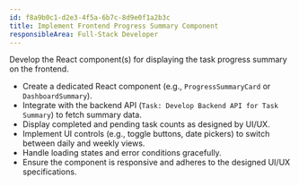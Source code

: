 ```yaml
---
id: f8a9b0c1-d2e3-4f5a-6b7c-8d9e0f1a2b3c
title: Implement Frontend Progress Summary Component
responsibleArea: Full-Stack Developer
---
```

Develop the React component(s) for displaying the task progress summary on the frontend.
*   Create a dedicated React component (e.g., `ProgressSummaryCard` or `DashboardSummary`).
*   Integrate with the backend API (`Task: Develop Backend API for Task Summary`) to fetch summary data.
*   Display completed and pending task counts as designed by UI/UX.
*   Implement UI controls (e.g., toggle buttons, date pickers) to switch between daily and weekly views.
*   Handle loading states and error conditions gracefully.
*   Ensure the component is responsive and adheres to the designed UI/UX specifications.